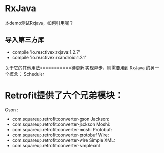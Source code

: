 # RxJava
本demo测试Rxjava，如何引用呢？
## 导入第三方库
- compile 'io.reactivex:rxjava:1.2.7'
- compile 'io.reactivex:rxandroid:1.2.1'

关于它的其他用法===========待更新
实现异步，则需要用到 RxJava 的另一个概念： Scheduler 
# Retrofit提供了六个兄弟模块：

Gson : 
- com.squareup.retrofit:converter-gson
Jackson: 
- com.squareup.retrofit:converter-jackson
Moshi: 
- com.squareup.retrofit:converter-moshi
Protobuf: 
- com.squareup.retrofit:converter-protobuf
Wire: 
- com.squareup.retrofit:converter-wire
Simple XML: 
- com.squareup.retrofit:converter-simplexml
